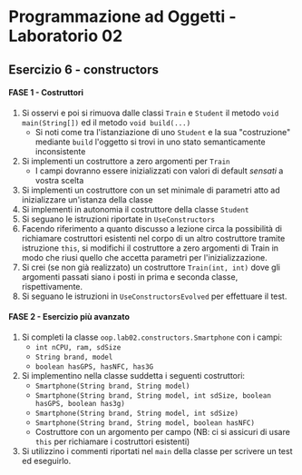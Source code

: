 # Programmazione ad Oggetti - Laboratorio 02

## Esercizio 6 - constructors

#### FASE 1 - Costruttori

1. Si osservi e poi si rimuova dalle classi `Train` e `Student` il metodo `void main(String[])` ed il metodo `void build(...)`
    - Si noti come tra l'istanziazione di uno `Student` e la sua "costruzione" mediante `build` l'oggetto si trovi in uno stato semanticamente inconsistente
2. Si implementi un costruttore a zero argomenti per `Train`
    - I campi dovranno essere inizializzati con valori di default *sensati* a vostra scelta
3. Si implementi un costruttore con un set minimale di parametri atto ad inizializzare un'istanza della classe
4. Si implementi in autonomia il costruttore della classe `Student`
5. Si seguano le istruzioni riportate in `UseConstructors`
6. Facendo riferimento a quanto discusso a lezione circa la possibilità di richiamare costruttori esistenti nel corpo di un altro costruttore tramite istruzione `this`, si modifichi il costruttore a zero argomenti di Train in modo che riusi quello che accetta parametri per l'inizializzazione.
7. Si crei (se non già realizzato) un costruttore `Train(int, int)` dove gli argomenti passati siano i posti in prima e seconda classe, rispettivamente.
8. Si seguano le istruzioni in `UseConstructorsEvolved` per effettuare il test.

#### FASE 2 - Esercizio più avanzato

1. Si completi la classe `oop.lab02.constructors.Smartphone` con i campi:
    - `int nCPU, ram, sdSize`
    - `String brand, model`
    - `boolean hasGPS, hasNFC, has3G`
2. Si implementino nella classe suddetta i seguenti costruttori:
    - `Smartphone(String brand, String model)`
    - `Smartphone(String brand, String model, int sdSize, boolean hasGPS, boolean has3g)`
    - `Smartphone(String brand, String model, int sdSize)`
    - `Smartphone(String brand, String model, boolean hasNFC)`
    - Costruttore con un argomento per campo (NB: ci si assicuri di usare `this` per richiamare i costruttori esistenti)
3. Si utilizzino i commenti riportati nel `main` della classe per scrivere un test ed eseguirlo.
